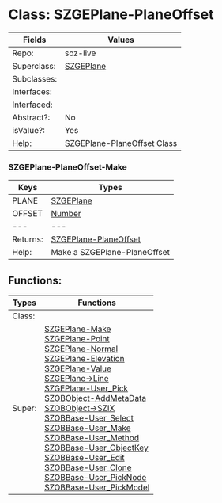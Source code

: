 
# Class:	SZGEPlane-PlaneOffset

| Fields | Values |
| --------- | --------- |
| Repo: | soz-live |
| Superclass: | [SZGEPlane](SZGEPlane.html) |
| Subclasses: |  |
| Interfaces: |  |
| Interfaced: |  |
| Abstract?: | No |
| isValue?: | Yes |
| Help: | SZGEPlane-PlaneOffset Class |

### SZGEPlane-PlaneOffset-Make

| Keys | Types |
| --------- | --------- |
| PLANE | [SZGEPlane](SZGEPlane.html) |
| OFFSET | [Number](Number.html) |
| **---** | **---** |
| Returns: | [SZGEPlane-PlaneOffset](SZGEPlane-PlaneOffset.html) |
| Help: | Make a SZGEPlane-PlaneOffset |


## Functions:

| Types | Functions |
| --------- | --------- |
| Class: |  |
| Super: | [SZGEPlane-Make](SZGEPlane.html) <br> [SZGEPlane-Point](SZGEPlane.html) <br> [SZGEPlane-Normal](SZGEPlane.html) <br> [SZGEPlane-Elevation](SZGEPlane.html) <br> [SZGEPlane-Value](SZGEPlane.html) <br> [SZGEPlane->Line](SZGEPlane.html) <br> [SZGEPlane-User_Pick](SZGEPlane.html) <br> [SZOBObject-AddMetaData](SZOBObject.html) <br> [SZOBObject->SZIX](SZOBObject.html) <br> [SZOBBase-User_Select](SZOBBase.html) <br> [SZOBBase-User_Make](SZOBBase.html) <br> [SZOBBase-User_Method](SZOBBase.html) <br> [SZOBBase-User_ObjectKey](SZOBBase.html) <br> [SZOBBase-User_Edit](SZOBBase.html) <br> [SZOBBase-User_Clone](SZOBBase.html) <br> [SZOBBase-User_PickNode](SZOBBase.html) <br> [SZOBBase-User_PickModel](SZOBBase.html) |


